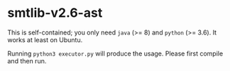 # smtlib-v2.6-ast

This is self-contained; you only need ```java``` (>= 8) and ```python``` (>= 3.6). It works at least on Ubuntu.

Running ```python3 executor.py``` will produce the usage. Please first compile and then run.
